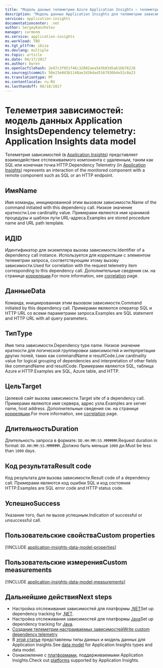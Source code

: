 ```yaml
---
title: "Модель данных телеметрии Azure Application Insights — телеметрия зависимостей | Документы Майкрософт"
description: "Модель данных Application Insights для телеметрии зависимостей"
services: application-insights
documentationcenter: .net
author: SergeyKanzhelev
manager: carmonm
ms.service: application-insights
ms.workload: TBD
ms.tgt_pltfrm: ibiza
ms.devlang: multiple
ms.topic: article
ms.date: 04/17/2017
ms.author: bwren
ms.openlocfilehash: 2e97c3f951f46c32802aea543b93d5ab1bb76228
ms.sourcegitcommit: 50e23e8d3b1148ae2d36dad3167936b4e52c8a23
ms.translationtype: MT
ms.contentlocale: ru-RU
ms.lasthandoff: 08/18/2017
---
```

# <a name="dependency-telemetry-application-insights-data-model"></a><span data-ttu-id="37ba8-103">Телеметрия зависимостей: модель данных Application Insights</span><span class="sxs-lookup"><span data-stu-id="37ba8-103">Dependency telemetry: Application Insights data model</span></span>

<span data-ttu-id="37ba8-104">Телеметрия зависимостей (в [Application Insights](app-insights-overview.md)) представляет взаимодействие отслеживаемого компонента с удаленным, таким как SQL или конечная точка HTTP.</span><span class="sxs-lookup"><span data-stu-id="37ba8-104">Dependency Telemetry (in [Application Insights](app-insights-overview.md)) represents an interaction of the monitored component with a remote component such as SQL or an HTTP endpoint.</span></span>

## <a name="name"></a><span data-ttu-id="37ba8-105">Имя</span><span class="sxs-lookup"><span data-stu-id="37ba8-105">Name</span></span>

<span data-ttu-id="37ba8-106">Имя команды, инициированной этим вызовом зависимости.</span><span class="sxs-lookup"><span data-stu-id="37ba8-106">Name of the command initiated with this dependency call.</span></span> <span data-ttu-id="37ba8-107">Низкое значение кратности.</span><span class="sxs-lookup"><span data-stu-id="37ba8-107">Low cardinality value.</span></span> <span data-ttu-id="37ba8-108">Примерами являются имя хранимой процедуры и шаблон пути URL-адреса.</span><span class="sxs-lookup"><span data-stu-id="37ba8-108">Examples are stored procedure name and URL path template.</span></span>

## <a name="id"></a><span data-ttu-id="37ba8-109">ИД</span><span class="sxs-lookup"><span data-stu-id="37ba8-109">ID</span></span>

<span data-ttu-id="37ba8-110">Идентификатор для экземпляра вызова зависимости.</span><span class="sxs-lookup"><span data-stu-id="37ba8-110">Identifier of a dependency call instance.</span></span> <span data-ttu-id="37ba8-111">Используется для корреляции с элементом телеметрии запроса, соответствующим этому вызову зависимости.</span><span class="sxs-lookup"><span data-stu-id="37ba8-111">Used for correlation with the request telemetry item corresponding to this dependency call.</span></span> <span data-ttu-id="37ba8-112">Дополнительные сведения см. на странице [корреляции](application-insights-correlation.md).</span><span class="sxs-lookup"><span data-stu-id="37ba8-112">For more information, see [correlation](application-insights-correlation.md) page.</span></span>

## <a name="data"></a><span data-ttu-id="37ba8-113">Данные</span><span class="sxs-lookup"><span data-stu-id="37ba8-113">Data</span></span>

<span data-ttu-id="37ba8-114">Команда, инициированная этим вызовом зависимости.</span><span class="sxs-lookup"><span data-stu-id="37ba8-114">Command initiated by this dependency call.</span></span> <span data-ttu-id="37ba8-115">Примерами являются оператор SQL и HTTP URL со всеми параметрами запроса.</span><span class="sxs-lookup"><span data-stu-id="37ba8-115">Examples are SQL statement and HTTP URL with all query parameters.</span></span>

## <a name="type"></a><span data-ttu-id="37ba8-116">Тип</span><span class="sxs-lookup"><span data-stu-id="37ba8-116">Type</span></span>

<span data-ttu-id="37ba8-117">Имя типа зависимости.</span><span class="sxs-lookup"><span data-stu-id="37ba8-117">Dependency type name.</span></span> <span data-ttu-id="37ba8-118">Низкое значение кратности для логической группировки зависимостей и интерпретации других полей, таких как commandName и resultCode.</span><span class="sxs-lookup"><span data-stu-id="37ba8-118">Low cardinality value for logical grouping of dependencies and interpretation of other fields like commandName and resultCode.</span></span> <span data-ttu-id="37ba8-119">Примерами являются SQL, таблица Azure и HTTP.</span><span class="sxs-lookup"><span data-stu-id="37ba8-119">Examples are SQL, Azure table, and HTTP.</span></span>

## <a name="target"></a><span data-ttu-id="37ba8-120">Цель</span><span class="sxs-lookup"><span data-stu-id="37ba8-120">Target</span></span>

<span data-ttu-id="37ba8-121">Целевой сайт вызова зависимости.</span><span class="sxs-lookup"><span data-stu-id="37ba8-121">Target site of a dependency call.</span></span> <span data-ttu-id="37ba8-122">Примерами являются имя сервера, адрес узла.</span><span class="sxs-lookup"><span data-stu-id="37ba8-122">Examples are server name, host address.</span></span> <span data-ttu-id="37ba8-123">Дополнительные сведения см. на странице [корреляции](application-insights-correlation.md).</span><span class="sxs-lookup"><span data-stu-id="37ba8-123">For more information, see [correlation](application-insights-correlation.md) page.</span></span>

## <a name="duration"></a><span data-ttu-id="37ba8-124">Длительность</span><span class="sxs-lookup"><span data-stu-id="37ba8-124">Duration</span></span>

<span data-ttu-id="37ba8-125">Длительность запроса в формате: `DD.HH:MM:SS.MMMMMM`.</span><span class="sxs-lookup"><span data-stu-id="37ba8-125">Request duration in format: `DD.HH:MM:SS.MMMMMM`.</span></span> <span data-ttu-id="37ba8-126">Должно быть меньше `1000` дн.</span><span class="sxs-lookup"><span data-stu-id="37ba8-126">Must be less than `1000` days.</span></span>

## <a name="result-code"></a><span data-ttu-id="37ba8-127">Код результата</span><span class="sxs-lookup"><span data-stu-id="37ba8-127">Result code</span></span>

<span data-ttu-id="37ba8-128">Код результата для вызова зависимости.</span><span class="sxs-lookup"><span data-stu-id="37ba8-128">Result code of a dependency call.</span></span> <span data-ttu-id="37ba8-129">Примерами являются код ошибки SQL и код состояния HTTP.</span><span class="sxs-lookup"><span data-stu-id="37ba8-129">Examples are SQL error code and HTTP status code.</span></span>

## <a name="success"></a><span data-ttu-id="37ba8-130">Успешно</span><span class="sxs-lookup"><span data-stu-id="37ba8-130">Success</span></span>

<span data-ttu-id="37ba8-131">Указание того, был ли вызов успешным.</span><span class="sxs-lookup"><span data-stu-id="37ba8-131">Indication of successful or unsuccessful call.</span></span>

## <a name="custom-properties"></a><span data-ttu-id="37ba8-132">Пользовательские свойства</span><span class="sxs-lookup"><span data-stu-id="37ba8-132">Custom properties</span></span>

[!INCLUDE [application-insights-data-model-properties](../../includes/application-insights-data-model-properties.md)]

## <a name="custom-measurements"></a><span data-ttu-id="37ba8-133">Пользовательские измерения</span><span class="sxs-lookup"><span data-stu-id="37ba8-133">Custom measurements</span></span>

[!INCLUDE [application-insights-data-model-measurements](../../includes/application-insights-data-model-measurements.md)]


## <a name="next-steps"></a><span data-ttu-id="37ba8-134">Дальнейшие действия</span><span class="sxs-lookup"><span data-stu-id="37ba8-134">Next steps</span></span>

- <span data-ttu-id="37ba8-135">Настройка отслеживания зависимостей для платформы [.NET](app-insights-asp-net-dependencies.md)</span><span class="sxs-lookup"><span data-stu-id="37ba8-135">Set up dependency tracking for [.NET](app-insights-asp-net-dependencies.md).</span></span>
- <span data-ttu-id="37ba8-136">Настройка отслеживания зависимостей для платформы [Java](app-insights-java-agent.md)</span><span class="sxs-lookup"><span data-stu-id="37ba8-136">Set up dependency tracking for [Java](app-insights-java-agent.md).</span></span>
- [<span data-ttu-id="37ba8-137">Создание телеметрии настраиваемых зависимостей</span><span class="sxs-lookup"><span data-stu-id="37ba8-137">Write custom dependency telemetry</span></span>](app-insights-api-custom-events-metrics.md#trackdependency)
- <span data-ttu-id="37ba8-138">В [этой статье](application-insights-data-model.md) представлены типы данных и модель данных для Application Insights.</span><span class="sxs-lookup"><span data-stu-id="37ba8-138">See [data model](application-insights-data-model.md) for Application Insights types and data model.</span></span>
- <span data-ttu-id="37ba8-139">Ознакомление с [платформами](app-insights-platforms.md), поддерживаемыми Application Insights.</span><span class="sxs-lookup"><span data-stu-id="37ba8-139">Check out [platforms](app-insights-platforms.md) supported by Application Insights.</span></span>
